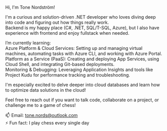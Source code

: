 Hi, I'm Tone Nordström!    

I'm a curious and solution-driven .NET developer who loves diving deep into code and figuring out how things really work.  
Backend is my happy place (C#, .NET, SQL/T-SQL, Azure), but I also have experience with frontend and enjoy fullstack when needed.    

I’m currently learning:  
Azure Platform & Cloud Services: Setting up and managing virtual machines, automating tasks with Azure CLI, and working with Azure Portal.  
Platform as a Service (PaaS): Creating and deploying App Services, using Cloud Shell, and integrating Git-based deployments.  
Monitoring & Debugging: Leveraging Application Insights and tools like Project Kudu for performance tracking and troubleshooting.    

I'm especially excited to delve deeper into cloud databases and learn how to optimize data solutions in the cloud!     

Feel free to reach out if you want to talk code, collaborate on a project, or challenge me to a game of chess!    

📫 Email: tone.nords@outlook.com  
⚡ Fun fact: I play chess every single day  
